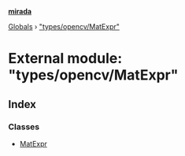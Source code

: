 **[mirada](../README.md)**

[Globals](../README.md) › ["types/opencv/MatExpr"](_types_opencv_matexpr_.md)

# External module: "types/opencv/MatExpr"

## Index

### Classes

* [MatExpr](../classes/_types_opencv_matexpr_.matexpr.md)